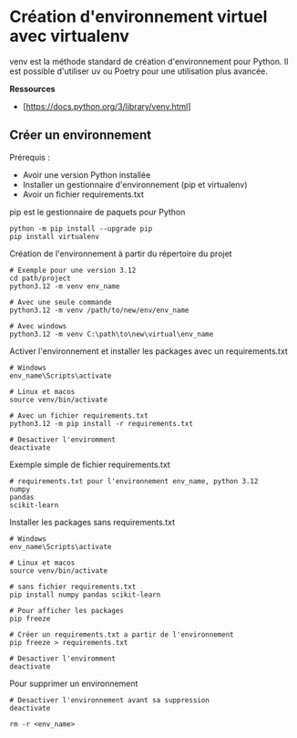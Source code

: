 # Création d'environnement virtuel avec virtualenv

venv est la méthode standard de création d'environnement pour Python. Il est possible d'utiliser uv ou Poetry pour une utilisation plus avancée.

**Ressources**
- [https://docs.python.org/3/library/venv.html]


## Créer un environnement 

Prérequis : 
- Avoir une version Python installée
- Installer un gestionnaire d'environnement (pip et virtualenv)
- Avoir un fichier requirements.txt

pip est le gestionnaire de paquets pour Python

````
python -m pip install --upgrade pip
pip install virtualenv
````

Création de l'environnement à partir du répertoire du projet
````
# Exemple pour une version 3.12
cd path/project
python3.12 -m venv env_name

# Avec une seule commande
python3.12 -m venv /path/to/new/env/env_name

# Avec windows
python3.12 -m venv C:\path\to\new\virtual\env_name
````

Activer l'environnement et installer les packages avec un requirements.txt
````
# Windows
env_name\Scripts\activate

# Linux et macos
source venv/bin/activate

# Avec un fichier requirements.txt
python3.12 -m pip install -r requirements.txt

# Desactiver l'enviromment
deactivate
````

Exemple simple de fichier requirements.txt
````
# requirements.txt pour l'environnement env_name, python 3.12
numpy
pandas
scikit-learn
````

Installer les packages sans requirements.txt
````
# Windows
env_name\Scripts\activate

# Linux et macos
source venv/bin/activate

# sans fichier requirements.txt
pip install numpy pandas scikit-learn

# Pour afficher les packages
pip freeze

# Créer un requirements.txt a partir de l'environnement
pip freeze > requirements.txt

# Desactiver l'enviromment
deactivate
````

Pour supprimer un environnement 
````
# Desactiver l'environnement avant sa suppression
deactivate

rm -r <env_name>
````